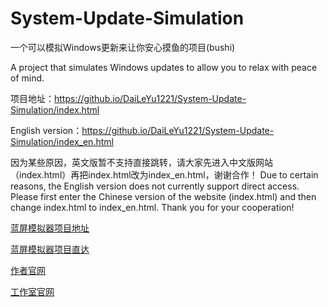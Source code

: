 # System-Update-Simulation

一个可以模拟Windows更新来让你安心摸鱼的项目(bushi)

A project that simulates Windows updates to allow you to relax with peace of mind.

项目地址：https://github.io/DaiLeYu1221/System-Update-Simulation/index.html

English version：https://github.io/DaiLeYu1221/System-Update-Simulation/index_en.html

<!Important>
因为某些原因，英文版暂不支持直接跳转，请大家先进入中文版网站（index.html）再把index.html改为index_en.html，谢谢合作！
Due to certain reasons, the English version does not currently support direct access. Please first enter the Chinese version of the website (index.html) and then change index.html to index_en.html. Thank you for your cooperation!

[蓝屏模拟器项目地址](https://github.com/daileyu1221/Blue-screen-emulator/)

[蓝屏模拟器项目直达](https://daileyu1221.github.io/Blue-screen-emulator/)

[作者官网](https://wenyuxiangxiang1221.wordpress.com/)

[工作室官网](https://DaiLeYu1221.github.io/index.html)
